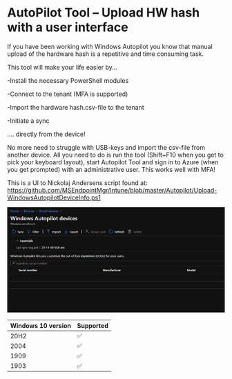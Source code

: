 # AutoPilot Tool – Upload HW hash with a user interface
If you have been working with Windows Autopilot you know that manual upload of the hardware hash is a repetitive and time consuming task.

This tool will make your life easier by…

-Install the necessary PowerShell modules

-Connect to the tenant (MFA is supported)

-Import the hardware hash.csv-file to the tenant

-Initiate a sync

…. directly from the device! 

No more need to struggle with USB-keys and import the csv-file from another device. All you need to do is run the tool (Shift+F10 when you get to pick your keyboard layout), start Autopilot Tool and sign in to Azure (when you get prompted) with an administrative user. This works well with MFA!

This is a UI to Nickolaj Andersens script found at: https://github.com/MSEndpointMgr/Intune/blob/master/Autopilot/Upload-WindowsAutopilotDeviceInfo.ps1


![alt text](https://github.com/NicklasAhlberg/AutopilotTool/blob/main/AutopilotTool.gif?raw=true)

| Windows 10 version | Supported |
| ------- | ------------------ |
| 20H2  | :white_check_mark: |
| 2004  | :white_check_mark: |
| 1909  | :white_check_mark: |
| 1903  | :white_check_mark: |
